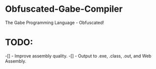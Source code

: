 # Obfuscated-Gabe-Compiler
The Gabe Programming Language - Obfuscated!
# TODO:
-[] - Improve assembly quality.
-[] - Output to .exe, .class,
.out, and Web Assembly.
